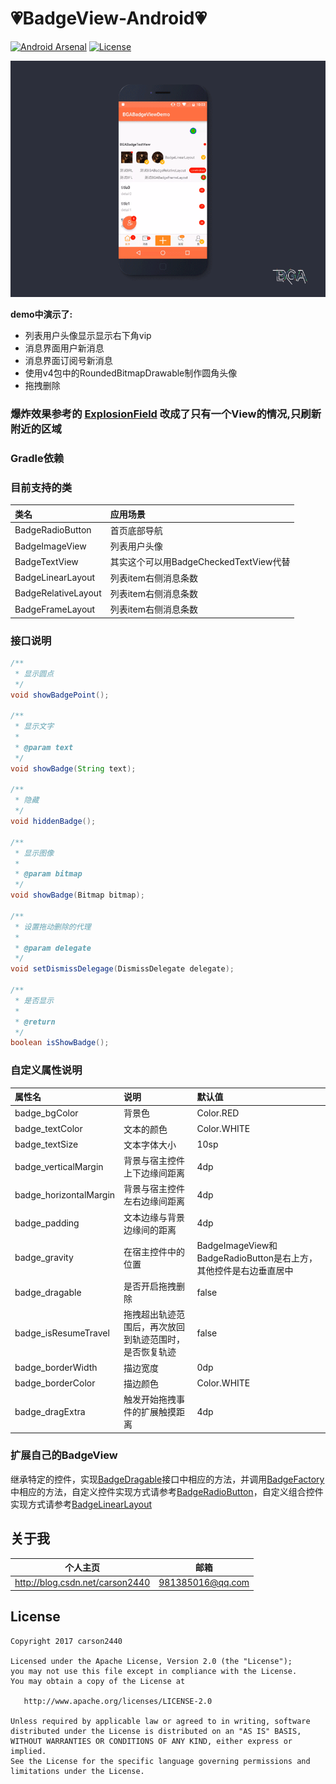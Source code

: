 :heartpulse:BadgeView-Android:heartpulse:
============

[![Android Arsenal](https://img.shields.io/badge/Android%20Arsenal-BadgeView-brightgreen.svg?style=flat)](http://android-arsenal.com/details/1/2106)
[![License](https://img.shields.io/badge/license-Apache%202-green.svg)](https://www.apache.org/licenses/LICENSE-2.0)


[![images](https://github.com/carson2440/BadgeView-master/blob/master/app/demo.gif)](https://github.com/carson2440/BadgeView-master)


**demo中演示了:**
* 列表用户头像显示显示右下角vip
* 消息界面用户新消息
* 消息界面订阅号新消息
* 使用v4包中的RoundedBitmapDrawable制作圆角头像
* 拖拽删除

### 爆炸效果参考的 [ExplosionField](https://github.com/tyrantgit/ExplosionField) 改成了只有一个View的情况,只刷新附近的区域


### Gradle依赖

### 目前支持的类

类名 | 应用场景
:----------- | :-----------
BadgeRadioButton | 首页底部导航
BadgeImageView | 列表用户头像
BadgeTextView | 其实这个可以用BadgeCheckedTextView代替
BadgeLinearLayout | 列表item右侧消息条数
BadgeRelativeLayout | 列表item右侧消息条数
BadgeFrameLayout | 列表item右侧消息条数

### 接口说明

```java
/**
 * 显示圆点
 */
void showBadgePoint();

/**
 * 显示文字
 *
 * @param text
 */
void showBadge(String text);

/**
 * 隐藏
 */
void hiddenBadge();

/**
 * 显示图像
 *
 * @param bitmap
 */
void showBadge(Bitmap bitmap);

/**
 * 设置拖动删除的代理
 *
 * @param delegate
 */
void setDismissDelegage(DismissDelegate delegate);

/**
 * 是否显示
 *
 * @return
 */
boolean isShowBadge();
```

### 自定义属性说明

属性名 | 说明 | 默认值
:----------- | :----------- | :-----------
badge_bgColor         | 背景色        | Color.RED
badge_textColor         | 文本的颜色        | Color.WHITE
badge_textSize         | 文本字体大小        | 10sp
badge_verticalMargin         | 背景与宿主控件上下边缘间距离        | 4dp
badge_horizontalMargin         | 背景与宿主控件左右边缘间距离        | 4dp
badge_padding         | 文本边缘与背景边缘间的距离        | 4dp
badge_gravity         | 在宿主控件中的位置        | BadgeImageView和BadgeRadioButton是右上方，其他控件是右边垂直居中
badge_dragable         | 是否开启拖拽删除        | false
badge_isResumeTravel         | 拖拽超出轨迹范围后，再次放回到轨迹范围时，是否恢复轨迹        | false
badge_borderWidth         | 描边宽度        | 0dp
badge_borderColor         | 描边颜色        | Color.WHITE
badge_dragExtra         | 触发开始拖拽事件的扩展触摸距离        | 4dp

### 扩展自己的BadgeView

继承特定的控件，实现[BadgeDragable]()接口中相应的方法，并调用[BadgeFactory]()中相应的方法，自定义控件实现方式请参考[BadgeRadioButton]()，自定义组合控件实现方式请参考[BadgeLinearLayout]()

## 关于我

| 个人主页 | 邮箱 | 
| ------------- | ------------ |
| <a  href="http://blog.csdn.net/carson2440" target="_blank">http://blog.csdn.net/carson2440</a>  | <a href="mailto:981385016@qq.com" target="_blank">981385016@qq.com</a> |

## License

    Copyright 2017 carson2440

    Licensed under the Apache License, Version 2.0 (the "License");
    you may not use this file except in compliance with the License.
    You may obtain a copy of the License at

       http://www.apache.org/licenses/LICENSE-2.0

    Unless required by applicable law or agreed to in writing, software
    distributed under the License is distributed on an "AS IS" BASIS,
    WITHOUT WARRANTIES OR CONDITIONS OF ANY KIND, either express or implied.
    See the License for the specific language governing permissions and
    limitations under the License.
